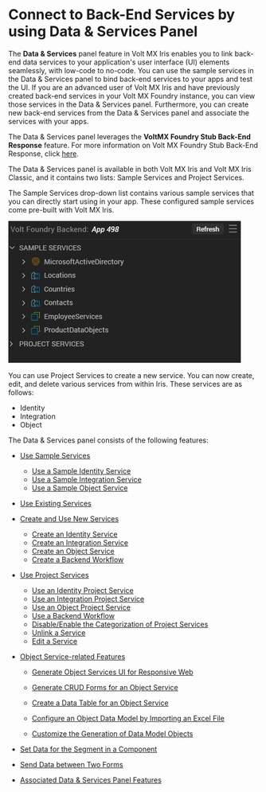                           


Connect to Back-End Services by using Data & Services Panel
===========================================================

The **Data & Services** panel feature in Volt MX Iris enables you to link back-end data services to your application's user interface (UI) elements seamlessly, with low-code to no-code. You can use the sample services in the Data & Services panel to bind back-end services to your apps and test the UI. If you are an advanced user of Volt MX Iris and have previously created back-end services in your Volt MX Foundry instance, you can view those services in the Data & Services panel. Furthermore, you can create new back-end services from the Data & Services panel and associate the services with your apps.

The Data & Services panel leverages the **VoltMX Foundry Stub Back-End Response** feature. For more information on Volt MX Foundry Stub Back-End Response, click [here](../../../Foundry/voltmx_foundry_user_guide/Content/Stub.md).

The Data & Services panel is available in both Volt MX Iris and Volt MX Iris Classic, and it contains two lists: Sample Services and Project Services.

The Sample Services drop-down list contains various sample services that you can directly start using in your app. These configured sample services come pre-built with Volt MX Iris.

![](Resources/Images/Data___Services_Panel_448x294.png)

You can use Project Services to create a new service. You can now create, edit, and delete various services from within Iris. These services are as follows:

*   Identity
*   Integration
*   Object

The Data & Services panel consists of the following features:

*   [Use Sample Services](DataPanel.md#use-sample-services)
    *   [Use a Sample Identity Service](DataPanel.md#use-a-sample-identity-service)
    *   [Use a Sample Integration Service](DataPanel.md#use-a-sample-integration-service)
    *   [Use a Sample Object Service](DataPanel.md#use-a-sample-object-service)
*   [Use Existing Services](DataPanel.md#use-existing-services)
*   [Create and Use New Services](DataPanel.md#create-and-use-new-services)
    *   [Create an Identity Service](DataPanel.md#create-an-identity-service)
    *   [Create an Integration Service](DataPanel.md#create-an-integration-service)
    *   [Create an Object Service](DataPanel.md#create-an-object-service)
    *   [Create a Backend Workflow](DataPanel.md#create-an-integration-service)
*   [Use Project Services](DataPanel.md#use-project-services)
    *   [Use an Identity Project Service](DataPanel.md#use-an-identity-project-service)
    *   [Use an Integration Project Service](DataPanel.md#use-an-integration-project-service)
    *   [Use an Object Project Service](DataPanel.md#use-an-object-project-service)
    *   [Use a Backend Workflow](DataPanel.md#use-an-object-project-service)
    *   [Disable/Enable the Categorization of Project Services](DataPanel.md#disable/enablecategorizationofProjectServices)
    *   [Unlink a Service](DataPanel.md#unlink-a-service)
    *   [Edit a Service](DataPanel.md#edit-a-service)
*   [Object Service-related Features](DataPanel.md#object-service-related-features)
    
    *   [Generate Object Services UI for Responsive Web](DataPanel.md#generate-object-services-ui-for-responsive-web)
    *   [Generate CRUD Forms for an Object Service](DataPanel.md#generate-crud-forms-for-an-object-service)
        
    *   [Create a Data Table for an Object Service](DataPanel.md#create-a-data-table-for-an-object-service)
        
    *   [Configure an Object Data Model by Importing an Excel File](DataPanel.md#configure-an-object-data-model-by-importing-an-excel-file)
        
    *   [Customize the Generation of Data Model Objects](DataPanel.md#customize-the-generation-of-data-model-objects)
*   [Set Data for the Segment in a Component](DataPanel.md#set-data-for-the-segment-in-a-component)
*   [Send Data between Two Forms](DataPanel.md#send-data-between-two-forms)
*   [Associated Data & Services Panel Features](DataPanel.md#associated-data-amp-services-panel-features)
